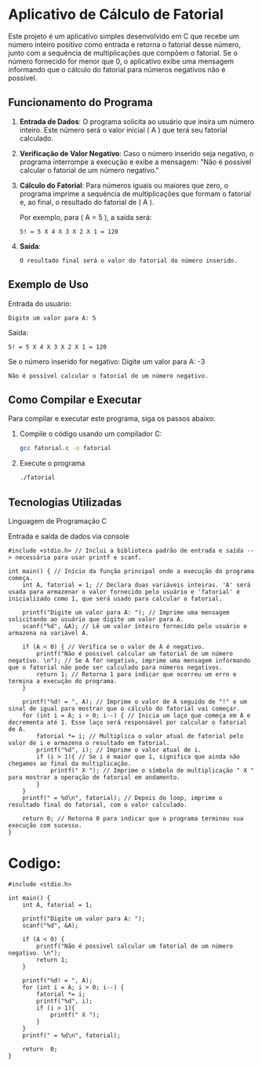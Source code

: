 # Aplicativo de Cálculo de Fatorial

Este projeto é um aplicativo simples desenvolvido em C que recebe um número inteiro positivo como entrada e retorna o fatorial desse número, junto com a sequência de multiplicações que compõem o fatorial. Se o número fornecido for menor que 0, o aplicativo exibe uma mensagem informando que o cálculo do fatorial para números negativos não é possível.

## Funcionamento do Programa

1. **Entrada de Dados**: O programa solicita ao usuário que insira um número inteiro. Este número será o valor inicial \( A \) que terá seu fatorial calculado.
   
2. **Verificação de Valor Negativo**: Caso o número inserido seja negativo, o programa interrompe a execução e exibe a mensagem: "Não é possível calcular o fatorial de um número negativo."

3. **Cálculo do Fatorial**: Para números iguais ou maiores que zero, o programa imprime a sequência de multiplicações que formam o fatorial e, ao final, o resultado do fatorial de \( A \).

      Por exemplo, para \( A = 5 \), a saída será:
      
      `5! = 5 X 4 X 3 X 2 X 1 = 120`

4. **Saída**:

   `O resultado final será o valor do fatorial do número inserido.`
   
## Exemplo de Uso

Entrada do usuário:

   `Digite um valor para A: 5`

Saída: 

   `5! = 5 X 4 X 3 X 2 X 1 = 120`

Se o número inserido for negativo:
Digite um valor para A: -3 
   
   `Não é possível calcular o fatorial de um número negativo.`


## Como Compilar e Executar

Para compilar e executar este programa, siga os passos abaixo:

1. Compile o código usando um compilador C:
   ```bash
   gcc fatorial.c -o fatorial
   ```
2. Execute o programa
   ```bash
   ./fatorial
   ```
   
## Tecnologias Utilizadas

Linguagem de Programação C

Entrada e saída de dados via console

```
#include <stdio.h> // Inclui a biblioteca padrão de entrada e saída --> necessária para usar printf e scanf.

int main() { // Início da função principal onde a execução do programa começa.
    int A, fatorial = 1; // Declara duas variáveis inteiras. 'A' será usada para armazenar o valor fornecido pelo usuário e 'fatorial' é inicializado como 1, que será usado para calcular o fatorial.

    printf("Digite um valor para A: "); // Imprime uma mensagem solicitando ao usuário que digite um valor para A.
    scanf("%d", &A); // Lê um valor inteiro fornecido pelo usuário e armazena na variável A.

    if (A < 0) { // Verifica se o valor de A é negativo.
        printf("Não é possivel calcular um fatorial de um número negativo. \n"); // Se A for negativo, imprime uma mensagem informando que o fatorial não pode ser calculado para números negativos.
        return 1; // Retorna 1 para indicar que ocorreu um erro e termina a execução do programa.
    }

    printf("%d! = ", A); // Imprime o valor de A seguido de "!" e um sinal de igual para mostrar que o cálculo do fatorial vai começar.
    for (int i = A; i > 0; i--) { // Inicia um laço que começa em A e decrementa até 1. Esse laço será responsável por calcular o fatorial de A.
        fatorial *= i; // Multiplica o valor atual de fatorial pelo valor de i e armazena o resultado em fatorial.
        printf("%d", i); // Imprime o valor atual de i.
        if (i > 1){ // Se i é maior que 1, significa que ainda não chegamos ao final da multiplicação.
            printf(" X "); // Imprime o símbolo de multiplicação " X " para mostrar a operação de fatorial em andamento.
        }
    }
    printf(" = %d\n", fatorial); // Depois do loop, imprime o resultado final do fatorial, com o valor calculado.

    return 0; // Retorna 0 para indicar que o programa terminou sua execução com sucesso.
}
```

# Codigo:
```
#include <stdio.h>

int main() {
	int A, fatorial = 1;
	
	printf("Digite um valor para A: ");
	scanf("%d", &A);
	
	if (A < 0) {
		printf("Não é possivel calcular um fatorial de um número negativo. \n");
		return 1;
	}
	
	printf("%d! = ", A);
	for (int i = A; i > 0; i--) {
		fatorial *= i;
		printf("%d", i);
		if (i > 1){
			printf(" X ");
		}
	}
	printf(" = %d\n", fatorial);
	
	return  0;
}
```
